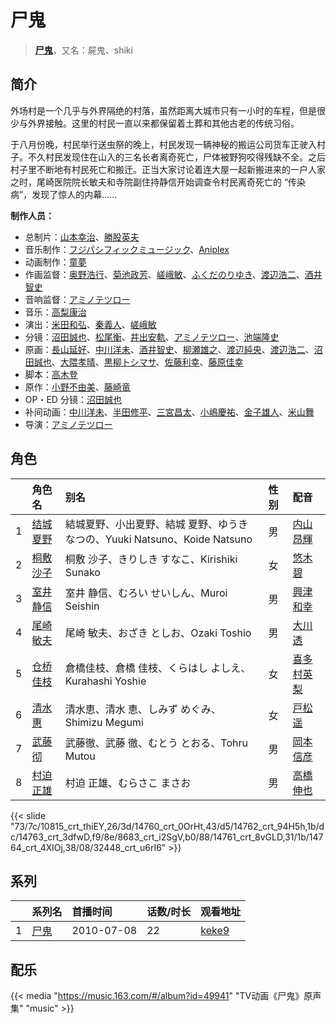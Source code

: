 # 尸鬼


> <u>**[尸鬼](https://bgm.tv/subject/5653)**</u>，又名：屍鬼、shiki

## 简介

外场村是一个几乎与外界隔绝的村落，虽然距离大城市只有一小时的车程，但是很少与外界接触。这里的村民一直以来都保留着土葬和其他古老的传统习俗。

于八月份晚，村民举行送虫祭的晚上，村民发现一辆神秘的搬运公司货车正驶入村子。不久村民发现住在山入的三名长者离奇死亡，尸体被野狗咬得残缺不全。之后村子里不断地有村民死亡和搬迁。正当大家讨论着连大屋一起新搬进来的一户人家之时，尾崎医院院长敏夫和寺院副住持静信开始调查令村民离奇死亡的 “传染病”，发现了惊人的内幕……

**制作人员：**
- 总制片：[山本幸治](https://bgm.tv/person/24336)、[勝股英夫](https://bgm.tv/person/2857)
- 音乐制作：[フジパシフィックミュージック](https://bgm.tv/person/363)、[Aniplex](https://bgm.tv/person/645)
- 动画制作：[童夢](https://bgm.tv/person/7309)
- 作画监督：[奥野浩行](https://bgm.tv/person/11324)、[菊池政芳](https://bgm.tv/person/33684)、[嵯峨敏](https://bgm.tv/person/534)、[ふくだのりゆき](https://bgm.tv/person/755)、[渡辺浩二](https://bgm.tv/person/1737)、[酒井智史](https://bgm.tv/person/21200)
- 音响监督：[アミノテツロー](https://bgm.tv/person/590)
- 音乐：[高梨康治](https://bgm.tv/person/1120)
- 演出：[米田和弘](https://bgm.tv/person/15246)、[秦義人](https://bgm.tv/person/22518)、[嵯峨敏](https://bgm.tv/person/534)
- 分镜：[沼田誠也](https://bgm.tv/person/3447)、[松尾衡](https://bgm.tv/person/2567)、[井出安軌](https://bgm.tv/person/51)、[アミノテツロー](https://bgm.tv/person/590)、[池端隆史](https://bgm.tv/person/1614)
- 原画：[長山延好](https://bgm.tv/person/23680)、[中川洋未](https://bgm.tv/person/22533)、[酒井智史](https://bgm.tv/person/21200)、[柳瀬雄之](https://bgm.tv/person/2435)、[渡辺純央](https://bgm.tv/person/1965)、[渡辺浩二](https://bgm.tv/person/1737)、[沼田誠也](https://bgm.tv/person/3447)、[大隈孝晴](https://bgm.tv/person/208)、[黒柳トシマサ](https://bgm.tv/person/11997)、[佐藤利幸](https://bgm.tv/person/3205)、[藤原佳幸](https://bgm.tv/person/8100)
- 脚本：[高木登](https://bgm.tv/person/1765)
- 原作：[小野不由美](https://bgm.tv/person/117)、[藤崎竜](https://bgm.tv/person/6171)
- OP・ED 分镜：[沼田誠也](https://bgm.tv/person/3447)
- 补间动画：[中川洋未](https://bgm.tv/person/22533)、[半田修平](https://bgm.tv/person/14512)、[三宮昌太](https://bgm.tv/person/11346)、[小嶋慶祐](https://bgm.tv/person/12515)、[金子雄人](https://bgm.tv/person/22286)、[米山舞](https://bgm.tv/person/12580)
- 导演：[アミノテツロー](https://bgm.tv/person/590)

## 角色

|     |   角色名   |   别名  | 性别 |  配音  |
|:--- |:------  |:----      |:---  |:--   |
| 1 | [结城夏野](https://bgm.tv/character/10815) | 結城夏野、小出夏野、結城 夏野、ゆうき なつの、Yuuki Natsuno、Koide Natsuno | 男 | [内山昂輝](https://bgm.tv/person/5768) |
| 2 | [桐敷沙子](https://bgm.tv/character/14760) | 桐敷 沙子、きりしき すなこ、Kirishiki Sunako | 女 | [悠木碧](https://bgm.tv/person/5076) |
| 3 | [室井静信](https://bgm.tv/character/14762) | 室井 静信、むろい せいしん、Muroi Seishin | 男 | [興津和幸](https://bgm.tv/person/5007) |
| 4 | [尾崎敏夫](https://bgm.tv/character/14763) | 尾崎 敏夫、おざき としお、Ozaki Toshio | 男 | [大川透](https://bgm.tv/person/4131) |
| 5 | [仓桥佳枝](https://bgm.tv/character/8683) | 倉橋佳枝、倉橋 佳枝、くらはし よしえ、Kurahashi Yoshie | 女 | [喜多村英梨](https://bgm.tv/person/4251) |
| 6 | [清水惠](https://bgm.tv/character/14761) | 清水恵、清水 恵、しみず めぐみ、Shimizu Megumi | 女 | [戸松遥](https://bgm.tv/person/4856) |
| 7 | [武藤彻](https://bgm.tv/character/14764) | 武藤徹、武藤 徹、むとう とおる、Tohru Mutou | 男 | [岡本信彦](https://bgm.tv/person/4950) |
| 8 | [村迫正雄](https://bgm.tv/character/32448) | 村迫 正雄、むらさこ まさお | 男 | [高橋伸也](https://bgm.tv/person/5137) |

{{< slide "73/7c/10815_crt_thiEY,26/3d/14760_crt_0OrHt,43/d5/14762_crt_94H5h,1b/dc/14763_crt_3dfwD,f9/8e/8683_crt_i2SgV,b0/88/14761_crt_8vGLD,31/1b/14764_crt_4XlOj,38/08/32448_crt_u6rI6" >}}

## 系列

|     | 系列名 | 首播时间       | 话数/时长 | 观看地址                                                    |
| :-- | :-- | :--------- | :---- | :------------------------------------------------------ |
| 1   |[尸鬼](https://bgm.tv/subject/5653)| 2010-07-08 | 22    | [keke9](https://www.keke9.app/play/26944-4-229976.html) |


## 配乐

{{< media "https://music.163.com/#/album?id=49941"
"TV动画《尸鬼》原声集"
"music" >}}
